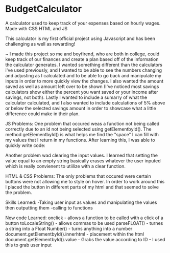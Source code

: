 # BudgetCalculator
A calculator used to keep track of your expenses based on hourly wages. Made with CSS HTML and JS

This calculator is my first official project using Javascript and has been challenging as well as rewarding!

~ I made this project so me and boyfirend, who are both in college, could keep track of our finances and create a plan based off 
  of the information the calculator generates. I wanted something different than the calculators i've used previously, and 
  I wanted to be able to see the numbers changing and adjusting as I calculated and to be able to go back and manipulate
  my inputs in order to more quickly view the changes. I also wanted the amount saved as well as amount left over to be shown (I've noticed 
  most savings calculators show either the percent you want saved or your income after savings, not both).
  Lastly I wanted to include a sumarry of what the calculator calculated, and I also wanted to include calculations of 5% above or below the selected savings 
  amount in order to showcase what a little difference could make in their plan. 

JS Problems: 
  One problem that occured weas a function not being called correctly due to an id not being selected using getElementbyId(). 
  The method getElementbyId() is what helps me find the "space" I can fill with my values that I return in my functions. 
  After learning this, I was able to quickly write code: 

  Another problem wad clearing the input values. I learned that setting the value equal to an empty string basically erases whatever
  the user inputed which is really convienent to utiilize with a clear function. 
  

HTML & CSS Problems:
  The only problems that occured were certain buttons were not allowing me to style on hover. In order to work around this I 
  placed the button in different parts of my html and that seemed to solve the problem. 

  Skills Learned: 
  -Taking user input as values and manipulating the values then outputting them 
  -calling to functions 
  
  New code Learned:
    onclick - allows a function to be called with a click of a button
    toLocaleString() - allows commas to be used 
    parseFLOAT() - turnes a string into a Float
    Number() - turns anything into a number
    document.getElementbyId().innerhtml - placement within the html
    document.getElementbyId().value - Grabs the value according to ID - I used this to grab user input
  
